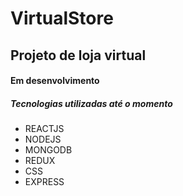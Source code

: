 # VirtualStore
<h2>Projeto de loja virtual</h2>
<h4>Em desenvolvimento</h4>

<h5>Tecnologias utilizadas até o momento</h5>
<ul>
	<li>REACTJS</li>
  <li>NODEJS</li>
  <li>MONGODB</li>
  <li>REDUX</li>
  <li>CSS</li>
  <li>EXPRESS</li>
</ul>
